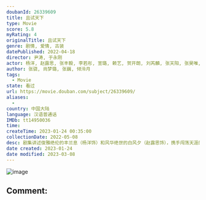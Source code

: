 ```yaml
---
doubanId: 26339609
title: 且试天下
type: Movie
score: 5.8
myRating: 4
originalTitle: 且试天下
genre: 剧情, 爱情, 古装
datePublished: 2022-04-18
director: 尹涛, 于永刚
actor: 杨洋, 赵露思, 张丰毅, 李若彤, 宣璐, 赖艺, 贺开朗, 刘芮麟, 张天阳, 张昊唯, 邢韵嘉, 李乾锋, 戴毅, 王德顺, 李九霖, 马跃, 岳跃利, 杜志国, 黑子, 王伯昭, 易大千, 霍青, 郑晓宁, 陈牧扬, 蒋恺, 宗峰岩, 芦展翔, 江柏萱, 卢勇, 马柏全, 温海波, 冯国强, 崔恩慈, 王九胜, 王岗, 张弓, 姜峰, 杨潇然, 赵岩松, 林雪飘, 牛志强, 何涌生, 王弘毅, 节冰, 徐凌晨, 张志伟, 刘旭, 王铂清, 陈秋果, 孔奇力, 王轩, 牟凯凯, 陈昱同, 樊驿宁, 艾米, 贺子, 周杰, 贺文潇, 赵昕, 戈凡, 傅铂涵
author: 张骁, 尚梦璐, 张巍, 倾泠月
tags:
  - Movie
state: 看过
url: https://movie.douban.com/subject/26339609/
aliases:
  - 
country: 中国大陆
language: 汉语普通话
IMDb: tt14950036
time: 
createTime: 2023-01-24 00:35:00
collectionDate: 2022-05-08
desc: 剧集讲述俊雅绝伦的丰兰息（杨洋饰）和风华绝世的白风夕（赵露思饰），携手闯荡天涯的爱情传奇。辗转十年，他们的爱情在鲜血中绽放，一场大战之后，黑丰息终于意识到了自己的真心，散尽自己修为救活了白风夕。
date created: 2023-01-24
date modified: 2023-03-08
---
```


![image](p2876100183.jpg)

Comment:
---
